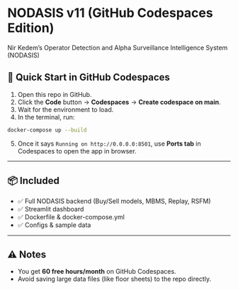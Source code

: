 # NODASIS v11 (GitHub Codespaces Edition)

Nir Kedem’s Operator Detection and Alpha Surveillance Intelligence System (NODASIS)

## 🚀 Quick Start in GitHub Codespaces

1. Open this repo in GitHub.
2. Click the **Code** button → **Codespaces** → **Create codespace on main**.
3. Wait for the environment to load.
4. In the terminal, run:

```bash
docker-compose up --build
```

5. Once it says `Running on http://0.0.0.0:8501`, use **Ports tab** in Codespaces to open the app in browser.

---

## 📦 Included

- ✅ Full NODASIS backend (Buy/Sell models, MBMS, Replay, RSFM)
- ✅ Streamlit dashboard
- ✅ Dockerfile & docker-compose.yml
- ✅ Configs & sample data

---

## ⚠️ Notes

- You get **60 free hours/month** on GitHub Codespaces.
- Avoid saving large data files (like floor sheets) to the repo directly.
